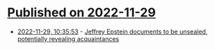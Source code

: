 # [Published on 2022-11-29](index.md)

* [2022-11-29, 10:35:53](https://news.ycombinator.com/item?id=33785870) - [Jeffrey Epstein documents to be unsealed, potentially revealing acquaintances](https://www.foxnews.com/world/jeffrey-epstein-documents-unsealed-jugde-orders)
